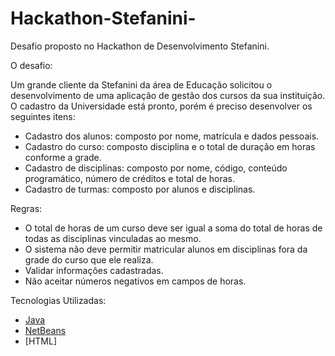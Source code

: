 # Hackathon-Stefanini-
Desafio proposto no Hackathon de Desenvolvimento Stefanini. 


O desafio:

Um grande cliente da Stefanini da área de Educação solicitou o desenvolvimento de uma aplicação de gestão dos cursos da sua instituição. 
O cadastro da Universidade está pronto, porém é preciso desenvolver os seguintes itens:

- Cadastro dos alunos: composto por nome, matrícula e dados pessoais.
- Cadastro do curso: composto disciplina e o total de duração em horas conforme a grade.
- Cadastro de disciplinas: composto por nome, código, conteúdo programático, número de créditos e total de horas.
- Cadastro de turmas: composto por alunos e disciplinas.


Regras:

- O total de horas de um curso deve ser igual a soma do total de horas de todas as disciplinas vinculadas ao mesmo.
- O sistema não deve permitir matricular alunos em disciplinas fora da grade do curso que ele realiza. 
- Validar informações cadastradas. 
- Não aceitar números negativos em campos de horas.


Tecnologias Utilizadas:

- [Java](https://www.java.com/pt-BR/)
- [NetBeans](https://netbeans.apache.org/)
- [HTML]



